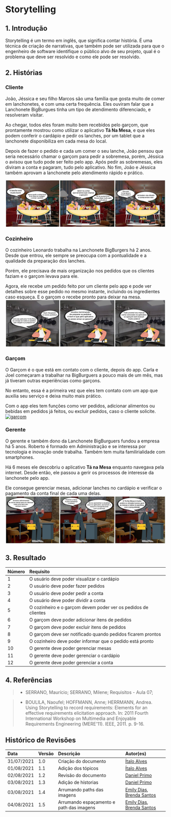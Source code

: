 # Storytelling

## 1. Introdução

Storytelling é um termo em inglês, que significa contar história. É uma técnica de criação de narrativas, que também pode ser utilizada para que o engenheiro de software identifique o público alvo de seu projeto, qual é o problema que deve ser resolvido e como ele pode ser resolvido.

## 2. Histórias

### Cliente

João, Jéssica e seu filho Marcos são uma família que gosta muito de comer em lanchonetes, e com uma certa frequência. Eles ouviram falar que a Lanchonete BigBurgues tinha um tipo de atendimento diferenciado, e resolveram visitar.

Ao chegar, todos eles foram muito bem recebidos pelo garçom, que prontamente mostrou como utilizar o aplicativo **Tá Na Mesa**, e que eles podem conferir o cardápio e pedir os lanches, por um tablet que a lanchonete disponibiliza em cada mesa do local.

Depois de fazer o pedido e cada um comer o seu lanche, João pensou que seria necessário chamar o garçom para pedir a sobremesa, porém, Jéssica o avisou que tudo pode ser feito pelo app. Após pedir as sobremesas, eles diviram a conta e pagaram, tudo pelo aplicativo. No fim, João e Jéssica também aprovam a lanchonete pelo atendimento rápido e prático.

[ ![cliente](../../../assets/img/seminario1/storytelling/storytelling-cliente.jpg) ](../../../assets/img/seminario1/storytelling/storytelling-cliente.jpg)

### Cozinheiro

O cozinheiro Leonardo trabalha na Lanchonete BigBurgers há 2 anos. Desde que entrou, ele sempre se preocupa com a pontualidade e a qualidade da preparação dos lanches.

Porém, ele precisava de mais organização nos pedidos que os clientes faziam e o garçom levava para ele.

Agora, ele recebe um pedido feito por um cliente pelo app e pode ver detalhes sobre esse pedido no mesmo instante, incluindo os ingredientes caso esqueça. E o garçom o recebe pronto para deixar na mesa.
[ ![cozinheiro](../../../assets/img/seminario1/storytelling/storytelling-cozinheiro.jpg) ](../../../assets/img/seminario1/storytelling/storytelling-cozinheiro.jpg)

### Garçom

O Garçom é o que está em contato com o cliente, depois do app. Carla e Joel começaram a trabalhar na BigBurguers a pouco mais de um mês, mas já tiveram outras experiências como garçons.

No entanto, essa é a primeira vez que eles tem contato com um app que auxilia seu serviço e deixa muito mais prático.

Com o app eles tem funções como ver pedidos, adicionar alimentos ou bebidas em pedidos já feitos, ou excluir pedidos, caso o cliente solicite.
[ ![garçom](../../../assets/img/seminario1/storytelling/storytelling-garçom.png) ](../../../assets/img/seminario1/storytelling/storytelling-garçom.png)

### Gerente

O gerente e também dono da Lanchonete BigBurguers fundou a empresa há 5 anos. Roberto é formado em Administração e se interessa por tecnologia e inovação onde trabalha. Também tem muita familirialidade com smartphones.

Há 6 meses ele descobriu o aplicativo **Tá na Mesa** enquanto navegava pela internet. Desde então, ele passou a gerir os processos de interesse da lanchonete pelo app.

Ele consegue gerenciar mesas, adicionar lanches no cardápio e verificar o pagamento da conta final de cada uma delas.
[ ![gerente](../../../assets/img/seminario1/storytelling/storytelling-gerente.jpg) ](../../../assets/img/seminario1/storytelling/storytelling-gerente.jpg)

## 3. Resultado

| Número | Requisito                                                      |
| :----- | :------------------------------------------------------------- |
| 1      | O usuário deve poder visualizar o cardápio                     |
| 2      | O usuário deve poder fazer pedidos                             |
| 3      | O usuário deve poder pedir a conta                             |
| 4      | O usuário deve poder dividir a conta                           |
| 5      | O cozinheiro e o garçom devem poder ver os pedidos de clientes |
| 6      | O garçom deve poder adicionar itens de pedidos                 |
| 7      | O garçom deve poder excluir itens de pedidos                   |
| 8      | O garçom deve ser notificado quando pedidos ficarem prontos    |
| 9      | O cozinheiro deve poder informar que o pedido está pronto      |
| 10     | O gerente deve poder gerenciar mesas                           |
| 11     | O gerente deve poder gerenciar o cardápio                      |
| 12     | O gerente deve poder gerenciar a conta                         |

## 4. Referências

> - SERRANO, Maurício; SERRANO, Milene; Requisitos - Aula 07;

> - BOULILA, Naoufel; HOFFMANN, Anne; HERRMANN, Andrea. Using Storytelling to record requirements: Elements for an effective requirements elicitation approach. In: 2011 Fourth International Workshop on Multimedia and Enjoyable Requirements Engineering (MERE'11). IEEE, 2011. p. 9-16.

## Histórico de Revisões

| Data       | Versão | Descrição                                | Autor(es)                                                                                    |
| :--------- | :----- | :--------------------------------------- | :------------------------------------------------------------------------------------------- |
| 31/07/2021 | 1.0    | Criação do documento                     | [Ítalo Alves](https://github.com/alvesitalo)                                                 |
| 01/08/2021 | 1.1    | Adição dos tópicos                       | [Ítalo Alves](https://github.com/alvesitalo)                                                 |
| 02/08/2021 | 1.2    | Revisão do documento                     | [Daniel Primo](https://github.com/danieldagerom)                                             |
| 03/08/2021 | 1.3    | Adição de hístorias                      | [Daniel Primo](https://github.com/danieldagerom)                                             |
| 03/08/2021 | 1.4    | Arrumando paths das imagens              | [Emily Dias](https://github.com/emysdias), [Brenda Santos](https://github.com/brendavsantos) |
| 04/08/2021 | 1.5    | Arrumando espaçamento e path das imagens | [Emily Dias](https://github.com/emysdias), [Brenda Santos](https://github.com/brendavsantos) |
